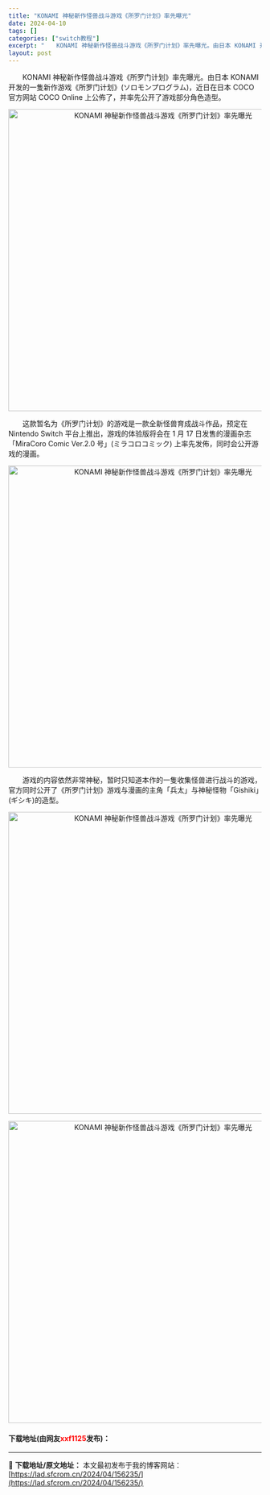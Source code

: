 ```yaml
---
title: "KONAMI 神秘新作怪兽战斗游戏《所罗门计划》率先曝光"
date: 2024-04-10
tags: []
categories: ["switch教程"]
excerpt: "　　KONAMI 神秘新作怪兽战斗游戏《所罗门计划》率先曝光。由日本 KONAMI 开发的一隻新作游戏《所罗门计划》(ソロモンプログラム)，近日在日本 COCO 官方网站 COCO Online 上公佈了，并率先公开了游戏部分角色造型。 　　这款暂名为《所罗门计划》的游戏是一款全新怪兽育成战斗作品，&hellip;"
layout: post
---
```


 <p>　　KONAMI 神秘新作怪兽战斗游戏《所罗门计划》率先曝光。由日本 KONAMI 开发的一隻新作游戏《所罗门计划》(ソロモンプログラム)，近日在日本 COCO 官方网站 COCO Online 上公佈了，并率先公开了游戏部分角色造型。</p> <p align="center"><img align="" border="0" src="https://lad.sfcrom.cn/wp-content/uploads/2024/04/20240410_66162aaaa5dc2.webp" width="600" alt="KONAMI 神秘新作怪兽战斗游戏《所罗门计划》率先曝光" /></p> <p>　　这款暂名为《所罗门计划》的游戏是一款全新怪兽育成战斗作品，预定在 Nintendo Switch 平台上推出，游戏的体验版将会在 1 月 17 日发售的漫画杂志「MiraCoro Comic Ver.2.0 号」(ミラコロコミック) 上率先发佈，同时会公开游戏的漫画。</p> <p align="center"><img align="" border="0" src="https://lad.sfcrom.cn/wp-content/uploads/2024/04/20240410_66162aab4a35f.webp" width="600" alt="KONAMI 神秘新作怪兽战斗游戏《所罗门计划》率先曝光" /></p> <p>　　游戏的内容依然非常神秘，暂时只知道本作的一隻收集怪兽进行战斗的游戏，官方同时公开了《所罗门计划》游戏与漫画的主角「兵太」与神秘怪物「Gishiki」(ギシキ)的造型。</p> <p align="center"><img align="" border="0" src="https://lad.sfcrom.cn/wp-content/uploads/2024/04/20240410_66162aac20179.webp" width="600" alt="KONAMI 神秘新作怪兽战斗游戏《所罗门计划》率先曝光" /></p> <p align="center"><img align="" border="0" src="https://lad.sfcrom.cn/wp-content/uploads/2024/04/20240410_66162aac92799.webp" width="600" alt="KONAMI 神秘新作怪兽战斗游戏《所罗门计划》率先曝光" /></p> <p><h4>下载地址(由网友<font color="red">xxf1125</font>发布)：</h4></p> 

---
📖 **下载地址/原文地址：** 本文最初发布于我的博客网站：[https://lad.sfcrom.cn/2024/04/156235/](https://lad.sfcrom.cn/2024/04/156235/)
